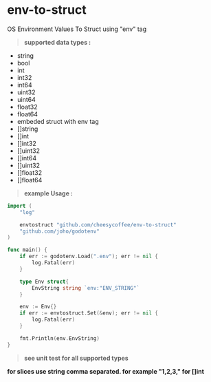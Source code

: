 # env-to-struct
OS Environment Values To Struct using "env" tag

> **supported data types :**
  - string
  - bool
  - int
  - int32
  - int64
  - uint32
  - uint64
  - float32
  - float64
  - embeded struct with env tag
  - []string
  - []int
  - []int32
  - []uint32
  - []int64
  - []uint32
  - []float32
  - []float64

> **example Usage :**
```go
import (
	"log"

	envtostruct "github.com/cheesycoffee/env-to-struct"
	"github.com/joho/godotenv"
)

func main() {
	if err := godotenv.Load(".env"); err != nil {
		log.Fatal(err)
	}

	type Env struct{
		EnvString string `env:"ENV_STRING"`
	}

	env := Env{}
	if err := envtostruct.Set(&env); err != nil {
		log.Fatal(err)
	}

    fmt.Println(env.EnvString)
}
```

> **see unit test for all supported types**

**for slices use string comma separated. for example "1,2,3," for []int**